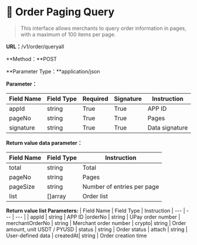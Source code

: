 # 📂 Order Paging Query

> This interface allows merchants to query order information in pages, with a maximum of 100 items per page.

**URL：**/v1/order/queryall

**Method：**POST

**Parameter Type：**application/json

**Parameter：**

| Field Name | Field Type | Required | Signature | Instruction
| --------- | -------- | -------- | -------- | -------- |
| appId     | string   | True       | True       |  APP ID   |
| pageNo    | string   | True       | True       |  Pages     |
| signature | string   | True       | True       | Data signature |

**Return value data parameter：**

| Field Name | Field Type | Instruction     |
| -------- | -------- | -------- |
| total    | string   | Total     |
| pageNo   | string   | Pages     |
| pageSize | string   | Number of entries per page |
| list     | []array  | Order list |

**Return value list Parameters:**
| Field Name | Field Type | Instruction
| --- | --- | --- |
| appId | string | APP ID
|orderNo | string | UPay order number
| merchantOrderNo | string | Merchant order number
| crypto| string | Order amount, unit USDT / PYUSD
| status | string | Order status
| attach | string | User-defined data
| createdAt| string | Order creation time
